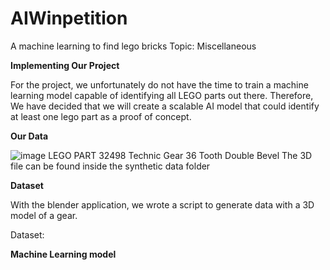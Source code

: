 # AIWinpetition
A machine learning to find lego bricks
Topic: Miscellaneous 


**Implementing Our Project**


For the project, we unfortunately do not have the time to train a machine learning model capable of identifying all LEGO parts out there. Therefore, We have decided that we will create a scalable AI model that could identify at least one lego part as a proof of concept. 


**Our Data**

![image](https://user-images.githubusercontent.com/73152515/120634526-effa4d00-c49d-11eb-92ec-db1d193e921a.png)
LEGO PART 32498 Technic Gear 36 Tooth Double Bevel
The 3D file can be found inside the synthetic data folder

**Dataset**

With the blender application, we wrote a script to generate data with a 3D model of a gear. 

Dataset: 



**Machine Learning model**



